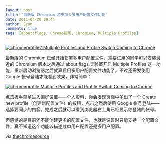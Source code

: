 ```yaml
---
layout: post
title: "最新版 Chromium 初步加入多用户配置文件功能"
date: 2011-04-20 09:44
author: Eyon
comments: true
tags: [about:flags, Chrome新闻, Chromium, Multiple Profiles]
---
```

<a href="http://img.chromi.org/2011/04/chromeprofile2-Multiple-Profiles-and-Profile-Switch-Coming-to-Chrome.png">![](http://img.chromi.org/2011/04/chromeprofile2-Multiple-Profiles-and-Profile-Switch-Coming-to-Chrome.png "chromeprofile2 Multiple Profiles and Profile Switch Coming to Chrome")</a>

最新版的 Chromium 已经开始部署多用户配置文件，需要试用的同学可以安装最近的 Chromium 版本之后通过 about:flags 实验室开启 Multiple Profiles 这一功能，重新启动浏览器之后就算启用多用户配置文件功能了。不过还需要使用 Google 帐号登陆才能看到效果，非常简单：

<a href="http://img.chromi.org/2011/04/chromeprofile-Multiple-Profiles-and-Profile-Switch-Coming-to-Chrome.png">![](http://img.chromi.org/2011/04/chromeprofile-Multiple-Profiles-and-Profile-Switch-Coming-to-Chrome-550x131.png "chromeprofile Multiple Profiles and Profile Switch Coming to Chrome")</a>

点击扳手菜单进入偏好设置——个人资料，你会发现页面中多出了一个 Create new profile（创建新配置文件）的按钮，点击之然后使用 Google 帐号登陆——选择要同步的内容。完成之后就可以看到浏览器右上角已经显示你登陆的帐号。

但遗憾的是目前还不能创建更多的配置文件，也就是说暂时只能支持一个配置文件，真不知道这个功能该描述成单用户配置还是多用户配置。

via [thechromesource](http://www.thechromesource.com/multiple-profiles-and-profile-switch-coming-to-chrome/)


